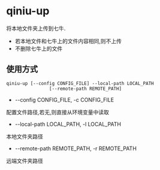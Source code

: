 # qiniu-up

将本地文件夹上传到七牛.

- 若本地文件和七牛上的文件内容相同,则不上传
- 不删除七牛上的文件

## 使用方式

````
qiniu-up [--config CONFIG_FILE] --local-path LOCAL_PATH
                [--remote-path REMOTE_PATH]
````

- --config CONFIG_FILE, -c CONFIG_FILE

配置文件路径,若无,则直接从环境变量中读取

- --local-path LOCAL_PATH, -l LOCAL_PATH

本地文件夹路径

- --remote-path REMOTE_PATH, -r REMOTE_PATH

远端文件夹路径
